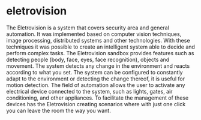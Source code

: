# eletrovision
The Eletrovision is a system that covers security area and general automation. It was implemented based on computer vision techniques, image processing, distributed systems and other technologies. With these techniques it was possible to create an intelligent system able to decide and perform complex tasks. The Eletrovision sandbox provides features such as detecting people (body, face, eyes, face recognition), objects and movement. The system detects any change in the environment and reacts according to what you set. The system can be configured to constantly adapt to the environment or detecting the change thereof, it is useful for motion detection. The field of automation allows the user to activate any electrical device connected to the system, such as lights, gates, air conditioning, and other appliances. To facilitate the management of these devices has the Eletrovision creating scenarios where with just one click you can leave the room the way you want.
